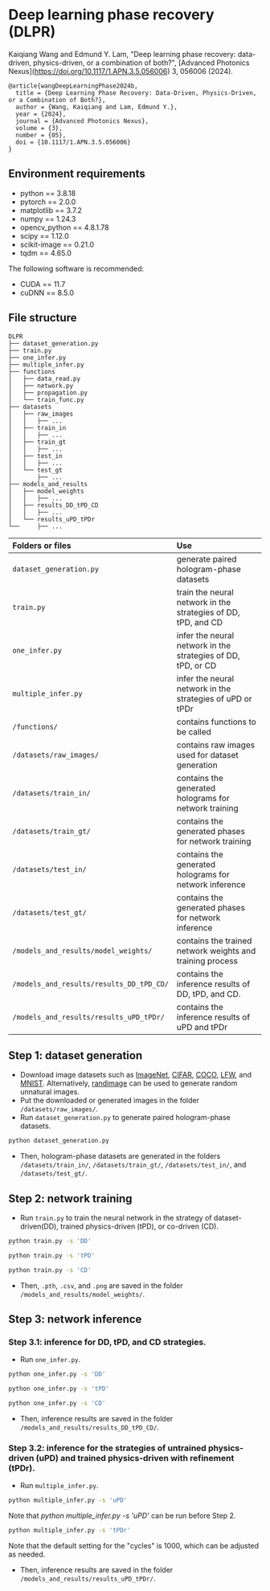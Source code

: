 # Deep learning phase recovery (DLPR)

Kaiqiang Wang and Edmund Y. Lam, "Deep learning phase recovery: data-driven, physics-driven, or a combination of both?", \[Advanced Photonics Nexus\](https://doi.org/10.1117/1.APN.3.5.056006) 3, 056006 (2024).

```
@article{wangDeepLearningPhase2024b,
  title = {Deep Learning Phase Recovery: Data-Driven, Physics-Driven, or a Combination of Both?},
  author = {Wang, Kaiqiang and Lam, Edmund Y.},
  year = {2024},
  journal = {Advanced Photonics Nexus},
  volume = {3},
  number = {05},
  doi = {10.1117/1.APN.3.5.056006}
}
```


## Environment requirements
- python == 3.8.18
- pytorch == 2.0.0
- matplotlib == 3.7.2
- numpy == 1.24.3
- opencv_python == 4.8.1.78
- scipy == 1.12.0
- scikit-image == 0.21.0
- tqdm == 4.65.0

The following software is recommended:

- CUDA == 11.7
-  cuDNN == 8.5.0

## File structure
```
DLPR
├── dataset_generation.py
├── train.py
├── one_infer.py
├── multiple_infer.py
├── functions
│   ├── data_read.py
│   ├── network.py
│   ├── propagation.py
│   └── train_func.py
├── datasets
│   ├── raw_images
│   │   ├── ...
│   ├── train_in
│   │   ├── ...
│   ├── train_gt
│   │   ├── ...
│   ├── test_in
│   │   ├── ...
│   └── test_gt
│       ├── ...
├── models_and_results
│   ├── model_weights
│   │   ├── ...
│   ├── results_DD_tPD_CD
│   │   ├── ...
│   └── results_uPD_tPDr
└──     ├── ...

```
| Folders or files | Use |  
|  :----  | :----  |
| `dataset_generation.py` | generate paired hologram-phase datasets |  
| `train.py` | train the neural network in the strategies of DD, tPD, and CD | 
| `one_infer.py` | infer the neural network in the strategies of DD, tPD, or CD | 
| `multiple_infer.py` | infer the neural network in the strategies of uPD or tPDr | 
| `/functions/` | contains functions to be called | 
| `/datasets/raw_images/` | contains raw images used for dataset generation | 
| `/datasets/train_in/`| contains the generated holograms for network training  | 
| `/datasets/train_gt/`| contains the generated phases for network training | 
| `/datasets/test_in/`| contains the generated holograms for network inference  | 
| `/datasets/test_gt/`| contains the generated phases for network inference  | 
| `/models_and_results/model_weights/`|  contains the trained network weights and training process | 
| `/models_and_results/results_DD_tPD_CD/`|  contains the inference results of DD, tPD, and CD.  | 
| `/models_and_results/results_uPD_tPDr/`|  contains the inference results of uPD and tPDr| 

## Step 1: dataset generation
- Download image datasets such as [ImageNet](https://www.image-net.org/), [CIFAR](https://www.cs.toronto.edu/~kriz/cifar.html), [COCO](https://cocodataset.org/), [LFW](https://vis-www.cs.umass.edu/lfw/), and [MNIST](https://yann.lecun.com/exdb/mnist/). Alternatively,  [randimage](https://pypi.org/project/randimage/) can be used to generate random unnatural images.
- Put the downloaded or generated images in the folder `/datasets/raw_images/`.
- Run `dataset_generation.py` to generate paired hologram-phase datasets.
```sh
python dataset_generation.py
```
- Then, hologram-phase datasets are generated in the folders `/datasets/train_in/`, `/datasets/train_gt/`, `/datasets/test_in/`, and `/datasets/test_gt/`.

## Step 2: network training
- Run `train.py` to train the neural network in the strategy of dataset-driven(DD), trained physics-driven (tPD), or co-driven (CD).
```sh
python train.py -s 'DD'
```
```sh
python train.py -s 'tPD'
```
```sh
python train.py -s 'CD'
```
- Then, `.pth`, `.csv`, and `.png` are saved in the folder `/models_and_results/model_weights/`.

## Step 3: network inference
### Step 3.1: inference for DD, tPD, and CD strategies.
- Run `one_infer.py`.
```sh
python one_infer.py -s 'DD'
```
```sh
python one_infer.py -s 'tPD'
```
```sh
python one_infer.py -s 'CD'
```
- Then, inference results are saved in the folder `/models_and_results/results_DD_tPD_CD/`.

### Step 3.2: inference for the strategies of untrained physics-driven (uPD) and trained physics-driven with refinement (tPDr).
- Run `multiple_infer.py`.
```sh
python multiple_infer.py -s 'uPD'
```
Note that _python multiple_infer.py -s 'uPD'_ can be run before Step 2.
```sh
python multiple_infer.py -s 'tPDr'
```
Note that the default setting for the "cycles" is 1000, which can be adjusted as needed.
- Then, inference results are saved in the folder `/models_and_results/results_uPD_tPDr/`.
